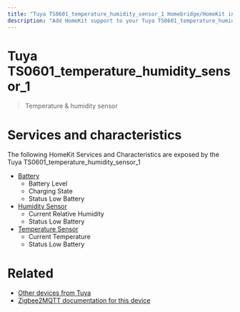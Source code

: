 ```yaml
---
title: "Tuya TS0601_temperature_humidity_sensor_1 Homebridge/HomeKit integration"
description: "Add HomeKit support to your Tuya TS0601_temperature_humidity_sensor_1, using Homebridge, Zigbee2MQTT and homebridge-z2m."
---
```

<!---
This file has been GENERATED using src/docgen/docgen.ts
DO NOT EDIT THIS FILE MANUALLY!
-->
# Tuya TS0601_temperature_humidity_sensor_1
> Temperature & humidity sensor


# Services and characteristics
The following HomeKit Services and Characteristics are exposed by
the Tuya TS0601_temperature_humidity_sensor_1

* [Battery](../../battery.md)
  * Battery Level
  * Charging State
  * Status Low Battery
* [Humidity Sensor](../../sensors.md)
  * Current Relative Humidity
  * Status Low Battery
* [Temperature Sensor](../../sensors.md)
  * Current Temperature
  * Status Low Battery


# Related
* [Other devices from Tuya](../index.md#tuya)
* [Zigbee2MQTT documentation for this device](https://www.zigbee2mqtt.io/devices/TS0601_temperature_humidity_sensor_1.html)